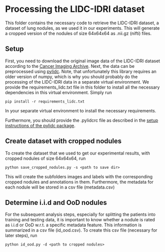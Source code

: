 # Processing the LIDC-IDRI dataset
This folder contains the necessary code to retrieve the LIDC-IDRI dataset, a dataset of lung nodules, as we used it 
in our experiments. This will generate a cropped version of the nodules of size 64x64x64 as .nii.gz (nifti) files.

## Setup

First, you need to download the original image data of the LIDC-IDRI dataset according to the 
[Cancer Imaging Archive](https://wiki.cancerimagingarchive.net/pages/viewpage.action?pageId=1966254).
Next, the data can be preprocessed using [pylidc](https://pylidc.github.io). Note, that unfortunately this library
requires an older version of numpy, which is why you should probably do the processing of the LIDC-IDRI data in a
separate virtual environment. We provide the requirements_lidc.txt file in this folder to install all the necessary
dependencies in this virtual environment. Simply run

```
pip install -r requirements_lidc.txt
```

In your separate virtual environment to install the necessary requirements.

Furthermore, you should provide the .pylidcrc file as described in the
[setup instructions of the pylidc package](https://pylidc.github.io/install.html).

## Create dataset with cropped nodules

To create the dataset that we used to get our experimental results, with cropped nodules of size 64x64x64, run 

```
python save_cropped_nodules.py -s <path to save dir>
```

This will create the subfolders images and labels with the corresponding cropped nodules and annotations in them.
Furthermore, the metadata for each nodule will be stored in a csv file (metadata.csv)

## Determine i.i.d and OoD nodules

For the subsequent analysis steps, especially for splitting the patients into training and testing data, it is
important to know whether a nodule is rated as i.i.d or OoD w.r.t. a specific metadata feature. This information is 
summarized in a csv file (id_ood.csv). To create this csv file (necessary for later steps), run 

```
python id_ood.py -d <path to cropped nodules>
```

